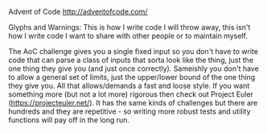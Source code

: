 Advent of Code
http://adventofcode.com/

Glyphs and Warnings:
This is how I write code I will throw away, this isn't how I write code I want to share with other people or to maintain myself.

The AoC challenge gives you a single fixed input so you don't have to write code that can parse a class of inputs that sorta look like the thing, just the one thing they give you (and just once correctly). Sameishly you don't have to allow a general set of limits, just the upper/lower bound of the one thing they give you. All that allows/demands a fast and loose style. If you want something more (but not a lot more) rigorous then check out Project Euler (https://projecteuler.net/). It has the same kinds of challenges but there are hundreds and they are repetitive - so writing more robust tests and utility functions will pay off in the long run.